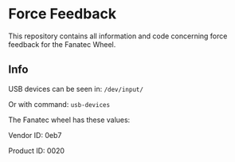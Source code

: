 # Force Feedback

This repository contains all information and code concerning force feedback for the Fanatec Wheel. 




## Info 

USB devices can be seen in: 	`/dev/input/`

Or with command: 		`usb-devices`


The Fanatec wheel has these values: 

Vendor ID: 		0eb7

Product ID: 		0020


